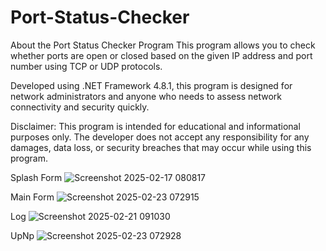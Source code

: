 # Port-Status-Checker

About the Port Status Checker Program
This program allows you to check whether ports are open or closed based on the given IP address and port number using TCP or UDP protocols.

Developed using .NET Framework 4.8.1, this program is designed for network administrators and anyone who needs to assess network connectivity and security quickly.

Disclaimer:
This program is intended for educational and informational purposes only. The developer does not accept any responsibility for any damages, data loss, or security breaches that may occur while using this program.

Splash Form ![Screenshot 2025-02-17 080817](https://github.com/user-attachments/assets/a5012078-1b30-4999-813a-7df52513fd27)

Main Form ![Screenshot 2025-02-23 072915](https://github.com/user-attachments/assets/ae3b3966-964f-47fa-ae0f-966581b6fd9f)

Log ![Screenshot 2025-02-21 091030](https://github.com/user-attachments/assets/ea83d953-119f-4ea1-8321-3dbbc8c015f5)

UpNp ![Screenshot 2025-02-23 072928](https://github.com/user-attachments/assets/818cc7a0-bc6b-4b2b-a0a0-d9ac90d2808d)


